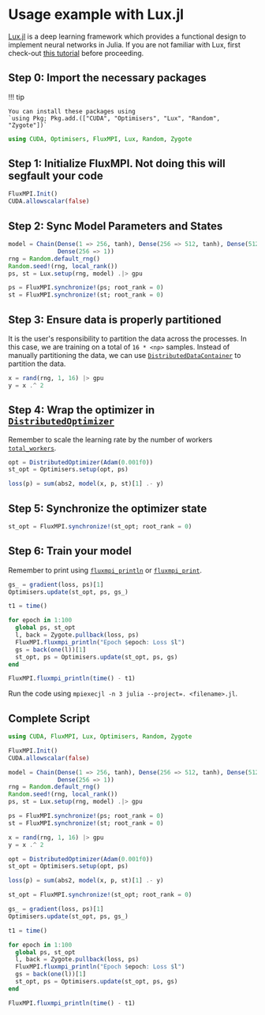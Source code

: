 # Usage example with Lux.jl

[Lux.jl](http://lux.csail.mit.edu/stable/) is a deep learning framework which provides a
functional design to implement neural networks in Julia. If you are not familiar with Lux,
first check-out
[this tutorial](http://lux.csail.mit.edu/stable/examples/generated/beginner/Basics/main/)
before proceeding.

## Step 0: Import the necessary packages

!!! tip

    You can install these packages using
    `using Pkg; Pkg.add.(["CUDA", "Optimisers", "Lux", "Random", "Zygote"])`

```julia
using CUDA, Optimisers, FluxMPI, Lux, Random, Zygote
```

## Step 1: Initialize FluxMPI. Not doing this will segfault your code

```julia
FluxMPI.Init()
CUDA.allowscalar(false)
```

## Step 2: Sync Model Parameters and States

```julia
model = Chain(Dense(1 => 256, tanh), Dense(256 => 512, tanh), Dense(512 => 256, tanh),
              Dense(256 => 1))
rng = Random.default_rng()
Random.seed!(rng, local_rank())
ps, st = Lux.setup(rng, model) .|> gpu

ps = FluxMPI.synchronize!(ps; root_rank = 0)
st = FluxMPI.synchronize!(st; root_rank = 0)
```

## Step 3: Ensure data is properly partitioned

It is the user's responsibility to partition the data across the processes. In this case,
we are training on a total of `16 * <np>` samples. Instead of manually partitioning the
data, we can use [`DistributedDataContainer`](@ref) to partition the data.

```julia
x = rand(rng, 1, 16) |> gpu
y = x .^ 2
```

## Step 4: Wrap the optimizer in [`DistributedOptimizer`](@ref)

Remember to scale the learning rate by the number of workers [`total_workers`](@ref).

```julia
opt = DistributedOptimizer(Adam(0.001f0))
st_opt = Optimisers.setup(opt, ps)

loss(p) = sum(abs2, model(x, p, st)[1] .- y)
```

## Step 5: Synchronize the optimizer state

```julia
st_opt = FluxMPI.synchronize!(st_opt; root_rank = 0)
```

## Step 6: Train your model

Remember to print using [`fluxmpi_println`](@ref) or [`fluxmpi_print`](@ref).


```julia
gs_ = gradient(loss, ps)[1]
Optimisers.update(st_opt, ps, gs_)

t1 = time()

for epoch in 1:100
  global ps, st_opt
  l, back = Zygote.pullback(loss, ps)
  FluxMPI.fluxmpi_println("Epoch $epoch: Loss $l")
  gs = back(one(l))[1]
  st_opt, ps = Optimisers.update(st_opt, ps, gs)
end

FluxMPI.fluxmpi_println(time() - t1)
```

Run the code using `mpiexecjl -n 3 julia --project=. <filename>.jl`.


## Complete Script

```julia
using CUDA, FluxMPI, Lux, Optimisers, Random, Zygote

FluxMPI.Init()
CUDA.allowscalar(false)

model = Chain(Dense(1 => 256, tanh), Dense(256 => 512, tanh), Dense(512 => 256, tanh),
              Dense(256 => 1))
rng = Random.default_rng()
Random.seed!(rng, local_rank())
ps, st = Lux.setup(rng, model) .|> gpu

ps = FluxMPI.synchronize!(ps; root_rank = 0)
st = FluxMPI.synchronize!(st; root_rank = 0)

x = rand(rng, 1, 16) |> gpu
y = x .^ 2

opt = DistributedOptimizer(Adam(0.001f0))
st_opt = Optimisers.setup(opt, ps)

loss(p) = sum(abs2, model(x, p, st)[1] .- y)

st_opt = FluxMPI.synchronize!(st_opt; root_rank = 0)

gs_ = gradient(loss, ps)[1]
Optimisers.update(st_opt, ps, gs_)

t1 = time()

for epoch in 1:100
  global ps, st_opt
  l, back = Zygote.pullback(loss, ps)
  FluxMPI.fluxmpi_println("Epoch $epoch: Loss $l")
  gs = back(one(l))[1]
  st_opt, ps = Optimisers.update(st_opt, ps, gs)
end

FluxMPI.fluxmpi_println(time() - t1)
```